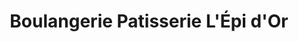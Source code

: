---
title: "Boulangerie Patisserie L'Épi d'Or"
url: /nimes/boulangerie-patisserie-lepi-dor/
shop: boulangerie
---